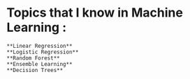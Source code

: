 # Topics that I know in Machine Learning :
```
**Linear Regression**
**Logistic Regression**
**Random Forest**
**Ensemble Learning**
**Decision Trees**
```
